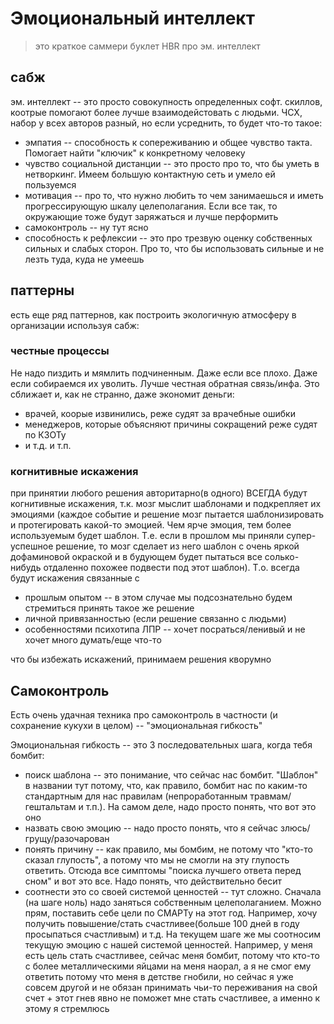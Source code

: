 # Эмоциональный интеллект
> это краткое саммери буклет HBR про эм. интеллект

## сабж
эм. интеллект -- это просто совокупность определенных софт. скиллов, коотрые помогают более лучше взаимодейстовать с людьми. ЧСХ, набор у всех авторов разный, но если усреднить, то будет что-то такое:
- эмпатия -- способность к сопереживанию и общее чувство такта. Помогает найти "ключик" к конкретному человеку
- чувство социальной дистанции -- это просто про то, что бы уметь в нетворкинг. Имеем большую контактную сеть и умело ей пользуемся
- мотивация -- про то, что нужно любить то чем занимаешься и иметь прогрессирующую шкалу целеполагания. Если все так, то окружающие тоже будут заряжаться и лучше перформить
- самоконтроль -- ну тут ясно
- способность к рефлексии -- это про трезвую оценку собственных сильных и слабых сторон. Про то, что бы использовать сильные и не лезть туда, куда не умеешь

## паттерны

есть еще ряд паттернов, как построить экологичную атмосферу в организации используя сабж:
### честные процессы

Не надо пиздить и мямлить подчиненным. Даже если все плохо. Даже если собираемся их уволить. Лучше честная обратная связь/инфа. Это сближает и, как не странно, даже экономит деньги:
- врачей, коорые извинились, реже судят за врачебные ошибки
- менеджеров, которые объясняют причины сокращений реже судят по КЗОТу
- и т.д. и т.п.

### когнитивные искажения
при принятии любого решения авторитарно(в одного) ВСЕГДА будут когнитивные искажения, т.к. мозг мыслит шаблонами и подкрепляет их эмоциями (каждое событие и решение мозг пытается шаблонизировать и протегировать какой-то эмоцией. Чем ярче эмоция, тем более используемым будет шаблон. Т.е. если в прошлом мы приняли супер-успешное решение, то мозг сделает из него шаблон с очень яркой дофаминовой окраской и в будующем будет пытаться все солько-нибудь отдаленно похожее подвести под этот шаблон). Т.о. всегда будут искажения связанные с
- прошлым опытом -- в этом случае мы подсознательно будем стремиться принять такое же решение
- личной привязанностью (если решение связанно с людьми)
- особенностями психотипа ЛПР -- хочет посраться/ленивый и не хочет много думать/еще что-то

что бы избежать искажений, принимаем решения кворумно

## Самоконтроль

Есть очень удачная техника про самоконтроль в частности (и сохранение кукухи в целом) -- "эмоциональная гибкость"

Эмоциональная гибкость -- это 3 последовательных шага, когда тебя бомбит:

+ поиск шаблона -- это понимание, что сейчас нас бомбит. "Шаблон" в названии тут потому, что, как правило, бомбит нас по каким-то стандартным для нас правилам (непроработанным травмам/гештальтам и т.п.). На самом деле, надо просто понять, что вот это оно
+ назвать свою эмоцию -- надо просто понять, что я сейчас злюсь/грущу/разочарован
+ понять причину -- как правило, мы бомбим, не потому что "кто-то сказал глупость", а потому что мы не смогли на эту глупость ответить. Отсюда все симптомы "поиска лучшего ответа перед сном" и вот это все. Надо понять, что действительно бесит
+ соотнести это со своей системой ценностей -- тут сложно. Сначала (на шаге ноль) надо заняться собственным целеполаганием. Можно прям, поставить себе цели по СМАРТу на этот год. Например, хочу получить повышение/стать счастливее(больше 100 дней в году просыпаться счастливым) и т.д. На текущем шаге же мы соотносим текущую эмоцию с нашей системой ценностей. Например, у меня есть цель стать счастливее, сейчас меня бомбит, потому что кто-то с более металлическими яйцами на меня наорал, а я не смог ему ответить потому что меня в детстве гнобили, но сейчас я уже совсем другой и не обязан принимать чьи-то переживания на свой счет + этот гнев явно не поможет мне стать счастливее, а именно к этому я стремлюсь
